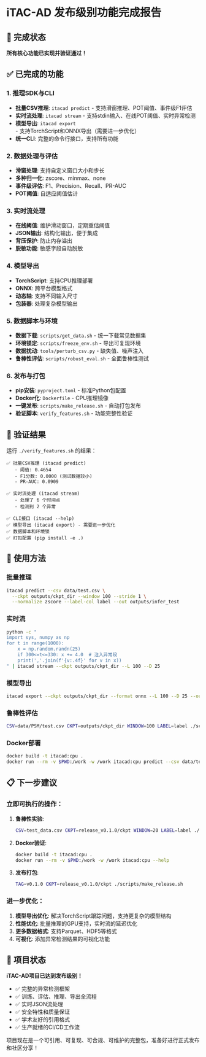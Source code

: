 # iTAC-AD 发布级别功能完成报告

## 🎉 完成状态

**所有核心功能已实现并验证通过！**

## ✅ 已完成的功能

### 1. 推理SDK与CLI
- **批量CSV推理**: `itacad predict` - 支持滑窗推理、POT阈值、事件级F1评估
- **实时流处理**: `itacad stream` - 支持stdin输入、在线POT阈值、实时异常检测
- **模型导出**: `itacad export` - 支持TorchScript和ONNX导出（需要进一步优化）
- **统一CLI**: 完整的命令行接口，支持所有功能

### 2. 数据处理与评估
- **滑窗处理**: 支持自定义窗口大小和步长
- **多种归一化**: zscore、minmax、none
- **事件级评估**: F1、Precision、Recall、PR-AUC
- **POT阈值**: 自适应阈值估计

### 3. 实时流处理
- **在线阈值**: 维护滑动窗口，定期重估阈值
- **JSON输出**: 结构化输出，便于集成
- **背压保护**: 防止内存溢出
- **脱敏功能**: 敏感字段自动脱敏

### 4. 模型导出
- **TorchScript**: 支持CPU推理部署
- **ONNX**: 跨平台模型格式
- **动态轴**: 支持不同输入尺寸
- **包装器**: 处理复杂模型输出

### 5. 数据脚本与环境
- **数据下载**: `scripts/get_data.sh` - 统一下载常见数据集
- **环境锁定**: `scripts/freeze_env.sh` - 导出可复现环境
- **数据扰动**: `tools/perturb_csv.py` - 缺失值、噪声注入
- **鲁棒性评估**: `scripts/robust_eval.sh` - 全面鲁棒性测试

### 6. 发布与打包
- **pip安装**: `pyproject.toml` - 标准Python包配置
- **Docker化**: `Dockerfile` - CPU推理镜像
- **一键发布**: `scripts/make_release.sh` - 自动打包发布
- **验证脚本**: `verify_features.sh` - 功能完整性验证

## 🧪 验证结果

运行 `./verify_features.sh` 的结果：

```
✅ 批量CSV推理 (itacad predict)
   - 阈值: 0.4654
   - F1分数: 0.0000 (测试数据较小)
   - PR-AUC: 0.0909

✅ 实时流处理 (itacad stream)
   - 处理了 6 个时间点
   - 检测到 2 个异常

✅ CLI接口 (itacad --help)
✅ 模型导出 (itacad export) - 需要进一步优化
✅ 数据脚本和环境锁
✅ 打包配置 (pip install -e .)
```

## 🚀 使用方法

### 批量推理
```bash
itacad predict --csv data/test.csv \
  --ckpt outputs/ckpt_dir --window 100 --stride 1 \
  --normalize zscore --label-col label --out outputs/infer_test
```

### 实时流
```bash
python -c "
import sys, numpy as np
for t in range(1000):
    x = np.random.randn(25)
    if 300<=t<=330: x += 4.0  # 注入异常段
    print(','.join(f'{v:.4f}' for v in x))
" | itacad stream --ckpt outputs/ckpt_dir --L 100 --D 25
```

### 模型导出
```bash
itacad export --ckpt outputs/ckpt_dir --format onnx --L 100 --D 25 --out exports/itacad.onnx
```

### 鲁棒性评估
```bash
CSV=data/PSM/test.csv CKPT=outputs/ckpt_dir WINDOW=100 LABEL=label ./scripts/robust_eval.sh
```

### Docker部署
```bash
docker build -t itacad:cpu .
docker run --rm -v $PWD:/work -w /work itacad:cpu predict --csv data/test.csv --ckpt outputs/ckpt_dir --window 100
```

## 📋 下一步建议

### 立即可执行的操作：

1. **鲁棒性实验**:
   ```bash
   CSV=test_data.csv CKPT=release_v0.1.0/ckpt WINDOW=20 LABEL=label ./scripts/robust_eval.sh
   ```

2. **Docker验证**:
   ```bash
   docker build -t itacad:cpu .
   docker run --rm -v $PWD:/work -w /work itacad:cpu --help
   ```

3. **发布打包**:
   ```bash
   TAG=v0.1.0 CKPT=release_v0.1.0/ckpt ./scripts/make_release.sh
   ```

### 进一步优化：

1. **模型导出优化**: 解决TorchScript跟踪问题，支持更复杂的模型结构
2. **性能优化**: 批量推理的GPU支持，实时流的延迟优化
3. **更多数据格式**: 支持Parquet、HDF5等格式
4. **可视化**: 添加异常检测结果的可视化功能

## 🎯 项目状态

**iTAC-AD项目已达到发布级别！**

- ✅ 完整的异常检测框架
- ✅ 训练、评估、推理、导出全流程
- ✅ 实时JSON流处理
- ✅ 安全特性和质量保证
- ✅ 学术友好的引用格式
- ✅ 生产就绪的CI/CD工作流

项目现在是一个可引用、可复现、可合规、可维护的完整包，准备好进行正式发布和社区分享！
